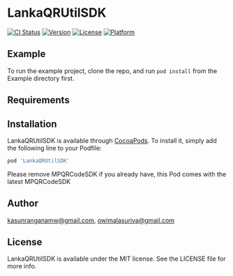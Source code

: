 # LankaQRUtilSDK

[![CI Status](https://img.shields.io/travis/kasunranganamw@gmail.com/LankaQRUtilSDK.svg?style=flat)](https://travis-ci.org/kasunranganamw@gmail.com/LankaQRUtilSDK)
[![Version](https://img.shields.io/cocoapods/v/LankaQRUtilSDK.svg?style=flat)](https://cocoapods.org/pods/LankaQRUtilSDK)
[![License](https://img.shields.io/cocoapods/l/LankaQRUtilSDK.svg?style=flat)](https://cocoapods.org/pods/LankaQRUtilSDK)
[![Platform](https://img.shields.io/cocoapods/p/LankaQRUtilSDK.svg?style=flat)](https://cocoapods.org/pods/LankaQRUtilSDK)

## Example

To run the example project, clone the repo, and run `pod install` from the Example directory first.

## Requirements

## Installation

LankaQRUtilSDK is available through [CocoaPods](https://cocoapods.org). To install
it, simply add the following line to your Podfile:

```ruby
pod 'LankaQRUtilSDK'
```

Please remove MPQRCodeSDK if you already have, this Pod comes with the latest MPQRCodeSDK

## Author

kasunranganamw@gmail.com,  owimalasuriya@gmail.com

## License

LankaQRUtilSDK is available under the MIT license. See the LICENSE file for more info.

